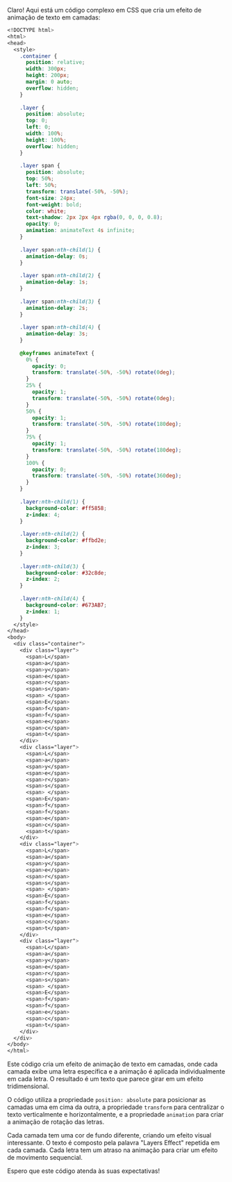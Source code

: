 Claro! Aqui está um código complexo em CSS que cria um efeito de animação de texto em camadas:

```css
<!DOCTYPE html>
<html>
<head>
  <style>
    .container {
      position: relative;
      width: 300px;
      height: 200px;
      margin: 0 auto;
      overflow: hidden;
    }
    
    .layer {
      position: absolute;
      top: 0;
      left: 0;
      width: 100%;
      height: 100%;
      overflow: hidden;
    }
    
    .layer span {
      position: absolute;
      top: 50%;
      left: 50%;
      transform: translate(-50%, -50%);
      font-size: 24px;
      font-weight: bold;
      color: white;
      text-shadow: 2px 2px 4px rgba(0, 0, 0, 0.8);
      opacity: 0;
      animation: animateText 4s infinite;
    }
    
    .layer span:nth-child(1) {
      animation-delay: 0s;
    }
    
    .layer span:nth-child(2) {
      animation-delay: 1s;
    }
    
    .layer span:nth-child(3) {
      animation-delay: 2s;
    }
    
    .layer span:nth-child(4) {
      animation-delay: 3s;
    }
    
    @keyframes animateText {
      0% {
        opacity: 0;
        transform: translate(-50%, -50%) rotate(0deg);
      }
      25% {
        opacity: 1;
        transform: translate(-50%, -50%) rotate(0deg);
      }
      50% {
        opacity: 1;
        transform: translate(-50%, -50%) rotate(180deg);
      }
      75% {
        opacity: 1;
        transform: translate(-50%, -50%) rotate(180deg);
      }
      100% {
        opacity: 0;
        transform: translate(-50%, -50%) rotate(360deg);
      }
    }
    
    .layer:nth-child(1) {
      background-color: #ff5858;
      z-index: 4;
    }
    
    .layer:nth-child(2) {
      background-color: #ffbd2e;
      z-index: 3;
    }
    
    .layer:nth-child(3) {
      background-color: #32c8de;
      z-index: 2;
    }
    
    .layer:nth-child(4) {
      background-color: #673AB7;
      z-index: 1;
    }
  </style>
</head>
<body>
  <div class="container">
    <div class="layer">
      <span>L</span>
      <span>a</span>
      <span>y</span>
      <span>e</span>
      <span>r</span>
      <span>s</span>
      <span> </span>
      <span>E</span>
      <span>f</span>
      <span>f</span>
      <span>e</span>
      <span>c</span>
      <span>t</span>
    </div>
    <div class="layer">
      <span>L</span>
      <span>a</span>
      <span>y</span>
      <span>e</span>
      <span>r</span>
      <span>s</span>
      <span> </span>
      <span>E</span>
      <span>f</span>
      <span>f</span>
      <span>e</span>
      <span>c</span>
      <span>t</span>
    </div>
    <div class="layer">
      <span>L</span>
      <span>a</span>
      <span>y</span>
      <span>e</span>
      <span>r</span>
      <span>s</span>
      <span> </span>
      <span>E</span>
      <span>f</span>
      <span>f</span>
      <span>e</span>
      <span>c</span>
      <span>t</span>
    </div>
    <div class="layer">
      <span>L</span>
      <span>a</span>
      <span>y</span>
      <span>e</span>
      <span>r</span>
      <span>s</span>
      <span> </span>
      <span>E</span>
      <span>f</span>
      <span>f</span>
      <span>e</span>
      <span>c</span>
      <span>t</span>
    </div>
  </div>
</body>
</html>
```

Este código cria um efeito de animação de texto em camadas, onde cada camada exibe uma letra específica e a animação é aplicada individualmente em cada letra. O resultado é um texto que parece girar em um efeito tridimensional.

O código utiliza a propriedade `position: absolute` para posicionar as camadas uma em cima da outra, a propriedade `transform` para centralizar o texto verticalmente e horizontalmente, e a propriedade `animation` para criar a animação de rotação das letras.

Cada camada tem uma cor de fundo diferente, criando um efeito visual interessante. O texto é composto pela palavra "Layers Effect" repetida em cada camada. Cada letra tem um atraso na animação para criar um efeito de movimento sequencial.

Espero que este código atenda às suas expectativas!